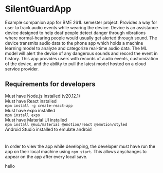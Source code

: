 # SilentGuardApp
Example companion app for BME 261L semester project. Provides a way for user to track audio events while wearing the device. Device is an assistance device designed to help deaf people detect danger through vibrations where normal-hearing people would usually get alerted through sound. The device transmits audio data to the phone app which holds a machine learning model to analyze and categorize real-time audio data. The ML model will alert the device of any dangerous sounds and record the event in history. This app provides users with records of audio events, customization of the device, and the ability to pull the latest model hosted on a cloud service provider.

## Requirements for developers
Must have Node.js installed (v20.12.1)  
Must have React installed  
`npm install -g create-react-app`  
Must have expo installed  
`npm install expo`  
Must have Material UI installed  
`npm install @mui/material @emotion/react @emotion/styled`  
Android Studio installed to emulate android  

#
In order to view the app while developing, the developer must have run the app on their local machine using `npm start`. This allows anychanges to appear on the app after every local save.

hello